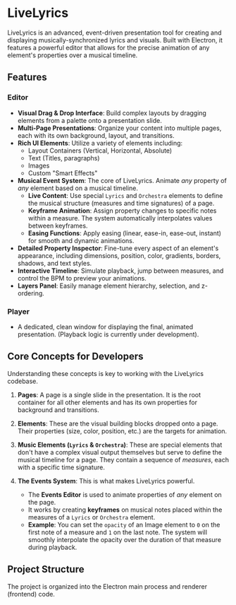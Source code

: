# LiveLyrics

LiveLyrics is an advanced, event-driven presentation tool for creating and displaying musically-synchronized lyrics and visuals. Built with Electron, it features a powerful editor that allows for the precise animation of any element's properties over a musical timeline.

## Features

### Editor
- **Visual Drag & Drop Interface**: Build complex layouts by dragging elements from a palette onto a presentation slide.
- **Multi-Page Presentations**: Organize your content into multiple pages, each with its own background, layout, and transitions.
- **Rich UI Elements**: Utilize a variety of elements including:
    - Layout Containers (Vertical, Horizontal, Absolute)
    - Text (Titles, paragraphs)
    - Images
    - Custom "Smart Effects"
- **Musical Event System**: The core of LiveLyrics. Animate *any* property of *any* element based on a musical timeline.
    - **Live Content**: Use special `Lyrics` and `Orchestra` elements to define the musical structure (measures and time signatures) of a page.
    - **Keyframe Animation**: Assign property changes to specific notes within a measure. The system automatically interpolates values between keyframes.
    - **Easing Functions**: Apply easing (linear, ease-in, ease-out, instant) for smooth and dynamic animations.
- **Detailed Property Inspector**: Fine-tune every aspect of an element's appearance, including dimensions, position, color, gradients, borders, shadows, and text styles.
- **Interactive Timeline**: Simulate playback, jump between measures, and control the BPM to preview your animations.
- **Layers Panel**: Easily manage element hierarchy, selection, and z-ordering.

### Player
- A dedicated, clean window for displaying the final, animated presentation. (Playback logic is currently under development).

## Core Concepts for Developers

Understanding these concepts is key to working with the LiveLyrics codebase.

1.  **Pages**: A page is a single slide in the presentation. It is the root container for all other elements and has its own properties for background and transitions.

2.  **Elements**: These are the visual building blocks dropped onto a page. Their properties (size, color, position, etc.) are the targets for animation.

3.  **Music Elements (`Lyrics` & `Orchestra`)**: These are special elements that don't have a complex visual output themselves but serve to define the musical timeline for a page. They contain a sequence of *measures*, each with a specific time signature.

4.  **The Events System**: This is what makes LiveLyrics powerful.
    - The **Events Editor** is used to animate properties of *any* element on the page.
    - It works by creating **keyframes** on musical notes placed within the measures of a `Lyrics` or `Orchestra` element.
    - **Example**: You can set the `opacity` of an Image element to `0` on the first note of a measure and `1` on the last note. The system will smoothly interpolate the opacity over the duration of that measure during playback.

## Project Structure

The project is organized into the Electron main process and renderer (frontend) code.
